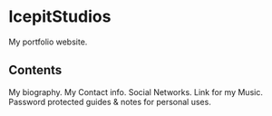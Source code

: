 # IcepitStudios

My portfolio website.

## Contents

My biography.
My Contact info.
Social Networks.
Link for my Music.
Password protected guides & notes for personal uses.
